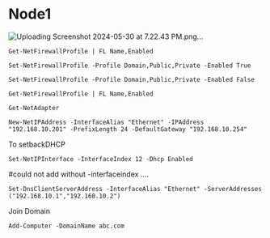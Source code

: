 # Node1
![Uploading Screenshot 2024-05-30 at 7.22.43 PM.png…]()




```
Get-NetFirewallProfile | FL Name,Enabled
```
```
Set-NetFirewallProfile -Profile Domain,Public,Private -Enabled True
```
```
Set-NetFirewallProfile -Profile Domain,Public,Private -Enabled False
```
```
Get-NetFirewallProfile | FL Name,Enabled
```
```
Get-NetAdapter
```

```
New-NetIPAddress -InterfaceAlias "Ethernet" -IPAddress "192.168.10.201" -PrefixLength 24 -DefaultGateway "192.168.10.254"
```
To setbackDHCP

```
Set-NetIPInterface -InterfaceIndex 12 -Dhcp Enabled
```

#could not add without -interfaceindex ....

```
Set-DnsClientServerAddress -InterfaceAlias "Ethernet" -ServerAddresses ("192.168.10.1","192.168.10.2")

```

Join Domain

```
Add-Computer -DomainName abc.com
```






